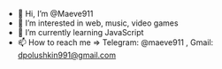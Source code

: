 - 👋 Hi, I’m @Maeve911
- 👀 I’m interested in web, music, video games
- 🌱 I’m currently learning JavaScript
- 📫 How to reach me => Telegram: @maeve911 , Gmail: dpolushkin991@gmail.com

<!---
Maeve911/Maeve911 is a ✨ special ✨ repository because its `README.md` (this file) appears on your GitHub profile.
You can click the Preview link to take a look at your changes.
--->
